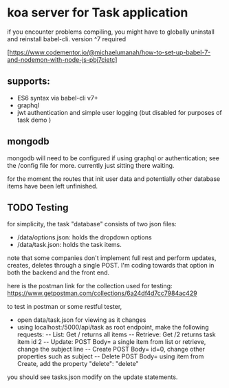 # koa server for Task application 

if you encounter problems compiling, you might have to globally uninstall and reinstall babel-cli.  version ^7 required

[https://www.codementor.io/@michaelumanah/how-to-set-up-babel-7-and-nodemon-with-node-js-pbj7cietc]

## supports:
- ES6 syntax via babel-cli v7+
- graphql
- jwt authentication and simple user logging  (but disabled for purposes of task demo )


## mongodb  
mongodb will need to be configured if using graphql or authentication; see the /config file for more. currently just sitting there waiting. 

for the moment the routes that init user data and potentially other database items have been left unfinished.

## TODO Testing
for simplicity, the task "database" consists of two json files:
- /data/options.json: holds the dropdown options
- /data/task.json: holds the task items. 

note that some companies don't implement full rest and perform updates, creates, deletes through a single POST. I'm coding towards that option in both the backend and the front end.

here is the postman link for the collection used for testing: 
https://www.getpostman.com/collections/6a24df4d7cc7984ac429

to test in postman or some restful tester, 

- open data/task.json for viewing as it changes
- using localhost:/5000/api/task as root endpoint, make the following requests:
-- List:        Get /   returns all items
-- Retrieve:    Get /2  returns task item id 2
-- Update:      POST    Body= a single item from list or retrieve, change the subject line
-- Create       POST    Body= id=0, change other properties such as subject
-- Delete       POST    Body= using item from Create, add the property "delete": "delete"

you should see tasks.json modify on the update statements.

 
 